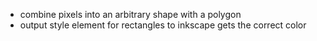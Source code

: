 - combine pixels into an arbitrary shape with a polygon
- output style element for rectangles to inkscape gets the correct color
